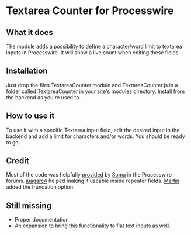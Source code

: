 # Textarea Counter for Processwire

## What it does

The module adds a possibility to define a character/word limit to textarea inputs in Processwire. It will show a live count when editing these fields.

## Installation

Just drop the files TextareaCounter.module and TextareaCounter.js in a folder called TextareaCounter in your site's modules directory. Install from the backend as you're used to.

## How to use it

To use it with a specific Textarea input field, edit the desired input in the backend and add a limit for characters and/or words. You should be ready to go.

## Credit

Most of the code was helpfully [provided](http://processwire.com/talk/topic/2343-char-counter-for-texttextarea-fields/#entry22038) by [Soma](http://processwire.com/talk/user/100-soma/) in the Processwire forums. [juagarc4](https://github.com/juagarc4) helped making it useable inside repeater fields. [Martin](https://github.com/Da-Fecto) added the truncation option.


## Still missing

* Proper documentation
* An expansion to bring this functionality to flat text inputs as well.